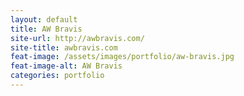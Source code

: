 ```yaml
---
layout: default
title: AW Bravis
site-url: http://awbravis.com/
site-title: awbravis.com
feat-image: /assets/images/portfolio/aw-bravis.jpg
feat-image-alt: AW Bravis
categories: portfolio
---
```


